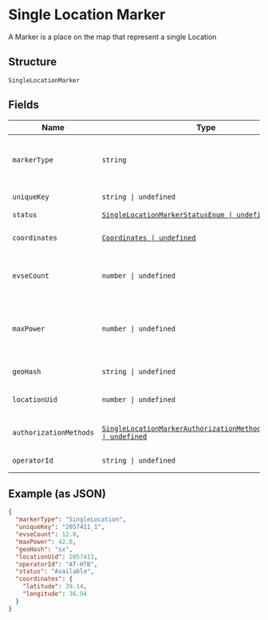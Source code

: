 
# Single Location Marker

A Marker is a place on the map that represent a single Location

## Structure

`SingleLocationMarker`

## Fields

| Name | Type | Tags | Description |
|  --- | --- | --- | --- |
| `markerType` | `string` | Required | Identifies the marker type. If it’s a `SingleLocationMarker`, then the value is `SingleLocation` |
| `uniqueKey` | `string \| undefined` | Optional | Uniquely identifies the marker object |
| `status` | [`SingleLocationMarkerStatusEnum \| undefined`](../../doc/models/single-location-marker-status-enum.md) | Optional | - |
| `coordinates` | [`Coordinates \| undefined`](../../doc/models/coordinates.md) | Optional | Coordinates of the Shell Recharge Site Location |
| `evseCount` | `number \| undefined` | Optional | Total number of Evse units in Locations that this Marker represents |
| `maxPower` | `number \| undefined` | Optional | Maximum power in kW across all locations grouped in this marker (disregarding availability) |
| `geoHash` | `string \| undefined` | Optional | GeoHash of marker coordinates |
| `locationUid` | `number \| undefined` | Optional | Unique ID of the Location this Marker represents |
| `authorizationMethods` | [`SingleLocationMarkerAuthorizationMethodsItemsEnum[] \| undefined`](../../doc/models/single-location-marker-authorization-methods-items-enum.md) | Optional | Methods that can be used to Authorize sessions on this EVSE |
| `operatorId` | `string \| undefined` | Optional | Unique Id of the operator |

## Example (as JSON)

```json
{
  "markerType": "SingleLocation",
  "uniqueKey": "2057411_1",
  "evseCount": 12.0,
  "maxPower": 42.0,
  "geoHash": "sx",
  "locationUid": 2057411,
  "operatorId": "AT-HTB",
  "status": "Available",
  "coordinates": {
    "latitude": 39.14,
    "longitude": 36.94
  }
}
```

